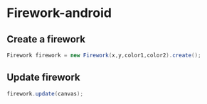# Firework-android

## Create a firework
```java
Firework firework = new Firework(x,y,color1,color2).create();
```
## Update firework
```java
firework.update(canvas);

```